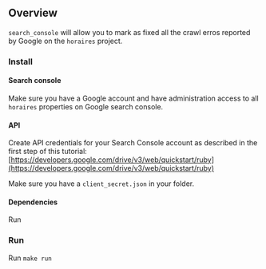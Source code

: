 ## Overview

`search_console` will allow you to mark as fixed all the crawl erros reported by Google on the `horaires` project.

### Install

#### Search console

Make sure you have a Google account and have administration access to all `horaires` properties on Google search console.

#### API

Create API credentials for your Search Console account as described in the first step of this tutorial:
[https://developers.google.com/drive/v3/web/quickstart/ruby](https://developers.google.com/drive/v3/web/quickstart/ruby)

Make sure you have a `client_secret.json` in your folder.

#### Dependencies

Run

### Run

Run `make run`

